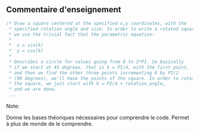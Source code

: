 ## Commentaire d'enseignement <i class="fas fa-skull placeholder"></i>

``` C
/* Draw a square centered at the specified x,y coordinates, with the
 * specified rotation angle and size. In order to write a rotated square,
 * we use the trivial fact that the parametric equation:
 *
 *  x = sin(k)
 *  y = cos(k)
 *
 * Describes a circle for values going from 0 to 2*PI. So basically
 * if we start at 45 degrees, that is k = PI/4, with the first point,
 * and then we find the other three points incrementing K by PI/2
 * (90 degrees), we'll have the points of the square. In order to rotate
 * the square, we just start with k = PI/4 + rotation_angle,
 * and we are done.
 ...
```

Note:

Donne les bases théoriques nécessaires pour comprendre le code.
Permet à plus de monde de le comprendre.

